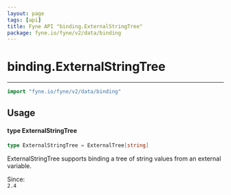 ```yaml
---
layout: page
tags: [api]
title: Fyne API "binding.ExternalStringTree"
package: fyne.io/fyne/v2/data/binding
---
```


# binding.ExternalStringTree
---
```go
import "fyne.io/fyne/v2/data/binding"
```

## Usage

#### type ExternalStringTree

```go
type ExternalStringTree = ExternalTree[string]
```

ExternalStringTree supports binding a tree of string values from an external variable.


<div class="since">Since: <code>
2.4</code></div>
